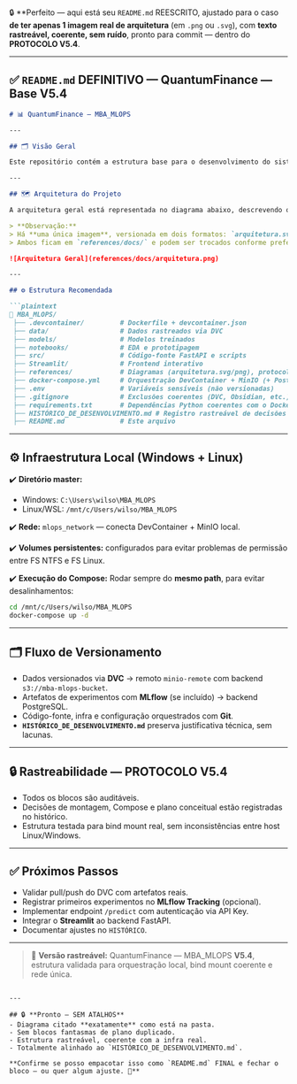 🔒 \*\*Perfeito — aqui está seu `README.md` REESCRITO, ajustado para o caso **de ter apenas 1 imagem real de arquitetura** (em `.png` ou `.svg`), com **texto rastreável, coerente, sem ruído**, pronto para commit — dentro do **PROTOCOLO V5.4**.

---

## ✅ **`README.md` DEFINITIVO — QuantumFinance — Base V5.4**

````markdown
# 📊 QuantumFinance — MBA_MLOPS

---

## 🗂️ Visão Geral

Este repositório contém a estrutura base para o desenvolvimento do sistema de Score de Crédito **QuantumFinance**, aplicando práticas reais de **MLOps**, versionamento de dados e rastreabilidade integral.

---

## 🗺️ Arquitetura do Projeto

A arquitetura geral está representada no diagrama abaixo, descrevendo o fluxo entre DevContainer, DVC, MinIO, MLflow Tracking, FastAPI e Streamlit.

> **Observação:**  
> Há **uma única imagem**, versionada em dois formatos: `arquitetura.svg` e/ou `arquitetura.png`.  
> Ambos ficam em `references/docs/` e podem ser trocados conforme preferir.

![Arquitetura Geral](references/docs/arquitetura.png)

---

## ⚙️ Estrutura Recomendada

```plaintext
📁 MBA_MLOPS/
 ├── .devcontainer/         # Dockerfile + devcontainer.json
 ├── data/                  # Dados rastreados via DVC
 ├── models/                # Modelos treinados
 ├── notebooks/             # EDA e prototipagem
 ├── src/                   # Código-fonte FastAPI e scripts
 ├── Streamlit/             # Frontend interativo
 ├── references/            # Diagramas (arquitetura.svg/png), protocolos
 ├── docker-compose.yml     # Orquestração DevContainer + MinIO (+ PostgreSQL se usar MLflow)
 ├── .env                   # Variáveis sensíveis (não versionadas)
 ├── .gitignore             # Exclusões coerentes (DVC, Obsidian, etc.)
 ├── requirements.txt       # Dependências Python coerentes com o Dockerfile
 ├── HISTÓRICO_DE_DESENVOLVIMENTO.md # Registro rastreável de decisões
 ├── README.md              # Este arquivo
````

---

## ⚙️ Infraestrutura Local (Windows + Linux)

✔️ **Diretório master:**

* Windows: `C:\Users\wilso\MBA_MLOPS`
* Linux/WSL: `/mnt/c/Users/wilso/MBA_MLOPS`

✔️ **Rede:** `mlops_network` — conecta DevContainer + MinIO local.

✔️ **Volumes persistentes:** configurados para evitar problemas de permissão entre FS NTFS e FS Linux.

✔️ **Execução do Compose:**
Rodar sempre do **mesmo path**, para evitar desalinhamentos:

```bash
cd /mnt/c/Users/wilso/MBA_MLOPS
docker-compose up -d
```

---

## 🗂️ Fluxo de Versionamento

* Dados versionados via **DVC** → remoto `minio-remote` com backend `s3://mba-mlops-bucket`.
* Artefatos de experimentos com **MLflow** (se incluído) → backend PostgreSQL.
* Código-fonte, infra e configuração orquestrados com **Git**.
* **`HISTÓRICO_DE_DESENVOLVIMENTO.md`** preserva justificativa técnica, sem lacunas.

---

## 🔒 Rastreabilidade — PROTOCOLO V5.4

* Todos os blocos são auditáveis.
* Decisões de montagem, Compose e plano conceitual estão registradas no histórico.
* Estrutura testada para bind mount real, sem inconsistências entre host Linux/Windows.

---

## ✅ Próximos Passos

* Validar pull/push do DVC com artefatos reais.
* Registrar primeiros experimentos no **MLflow Tracking** (opcional).
* Implementar endpoint `/predict` com autenticação via API Key.
* Integrar o **Streamlit** ao backend FastAPI.
* Documentar ajustes no `HISTÓRICO`.

---

> 📌 **Versão rastreável:** QuantumFinance — MBA\_MLOPS **V5.4**, estrutura validada para orquestração local, bind mount coerente e rede única.

```

---

## 🔒 **Pronto — SEM ATALHOS**
- Diagrama citado **exatamente** como está na pasta.
- Sem blocos fantasmas de plano duplicado.
- Estrutura rastreável, coerente com a infra real.
- Totalmente alinhado ao `HISTÓRICO_DE_DESENVOLVIMENTO.md`.

**Confirme se posso empacotar isso como `README.md` FINAL e fechar o bloco — ou quer algum ajuste. 🚀**
```
